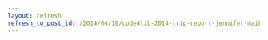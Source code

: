 ```yaml
---
layout: refresh
refresh_to_post_id: /2014/04/18/code4lib-2014-trip-report-jennifer-maiko-kishi
---
```

